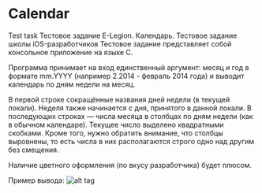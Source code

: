 # Calendar
Test task
Тестовое задание E-Legion. Календарь.
Тестовое задание школы iOS-разработчиков
Тестовое задание представляет собой консольное приложение на языке C.

Программа принимает на вход единственный аргумент: месяц и год в формате mm.YYYY (например 2.2014 - февраль 2014 года) и выводит календарь по дням недели на месяц.

В первой строке сокращённые названия дней недели (в текущей локали). Неделя также начинается с дня, принятого в данной локали. В последующих строках — числа месяца в столбцах по дням недели (как в обычном календаре). Текущее число выделено квадратными скобками. Кроме того, нужно обратить внимание, что столбцы выровнены, то есть числа в них располагаются строго одно над другим без смещения.

Наличие цветного оформления (по вкусу разработчика) будет плюсом.

Пример вывода:
![alt tag](http://www.2diggers.ru/static/img/knowledge/tests/ios_calendar.jpg)
